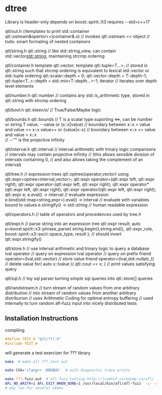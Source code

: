 # dtree

Library is header-only
depends on boost::spirit::X3
requires --std=c++17

qtl/out.h
//templates to print std::container<printable object>
qtl::ostream&opertor<<(container<object>& o) // invokes qtl::ostream << object
// todo: smart formating of nested containers

qtl/string.h
qtl::string // like std::string_view, can contain std::vector<std::string>, maintaining strcmp ordering

qtl/container.h
template<typename T> qtl::vector<T>;
template<typename T...> qtl::tuple<T...>;
// stored in qtl::string such that strcmp ordering is equivalent to lexical std::vector or std::tuple ordering
qtl::scalar::depth = 0;
qtl::vector<T>::depth = T::depth-1;
qtl::tuple<T..>::depth = std::min<T::depth...>-1;
iterator<depth> // iterates over depth level elements

qtl/number.h
qtl::number // contains any std::is_arithmetic type, stored in qtl::string with strcmp ordering

qtl/bool.h
qtl::kleen/*e*/ // True/False/Maybe logic

qtl/bounds.h
qtl::bounds<T> 
// T is a scalar type suporting <=>, can be number or string
T value;
--value or (x::x|value) // boundary between x::x < value and value <= x::x
value++ or (value|x::x) // boundary between x::x <= value and value < x::x  
// --"" is the projective infinity

qtl/interval.h
qtl::interval // interval arithmetic with trinary logic comparisons
// intervals may contain projective infinity
// (this allows sensible division of intervals containing 0,
// and also allows taking the complement of an interval)

qtl/tree.h
// expression trees 
qtl::optree(operator,vector<operands>)
using qtl::expr=optree<interval,vector<interval>>;
qtl::expr operator+(qtl::expr left, qtl::expr right);
qtl::expr operator-(qtl::expr left, qtl::expr right);
qtl::expr operator*(qtl::expr left, qtl::expr right);
qtl::expr operator/(qtl::expr left, qtl::expr right);
qtl::expr e;
e.eval() -> interval // evaluate expression 
e.bind(std::map<string,expr>).eval() -> interval // evaluate with variables bound to values
e.stringify() -> std::string  // human readable expression

qtl/operators.h
// table of operators and precedences used by tree.h

qtl/expr.h
// parse string into an expression tree
qtl::expr result;
auto p=boost:spirit::x3::phrase_parse( string.begin(),string.end(), qtl::expr_rule, boost::spirit::x3::ascii::space_type, result );
// should invert qtl::expr.stringify()


qtl/store.h
// use interval arithmetic and trinary logic to query a database
lval operator[](qtl::expr) // query on expression
lval operator[](std::vector<scalar>) // query on prefix
friend operator=(lval,std::vector<scalar>) // store value
friend operator=(lval,std::nullptr_t) // delete value
for( auto x::lvalue ){ qtl::cout << x; } // print values satisfying query

qtl/sql.h
// toy sql parser turning simple sql queries into qtl::store[] queries

qtl/randstream.h
// turn stream of random values from one arbitrary distribution
// into stream of random values from another arbitrary distriburion
// uses Arithmetic Coding for optimal entropy buffering
// used internally to turn random afl-fuzz input into nicely distributed tests

## Installation Instructions

compiling
```c++
#define TEST_H "qtl/???.h"
#include TEST_H
```
will generate a test exercizer for ??? library

```bash
make  # make all ???.test.out
```

```bash
make CXX='clang++ -DDEBUG'  # with diagnostic trace prints
```

```bash
make ???.fuzz.out  # afl-fuzz testing http://lcamtuf.coredump.cx/afl/
AFL_NO_ARITH=1 AFL_EXIT_WHEN_DONE=1 /usr/local/bin/afl/afl-fuzz  -i- -x fuzz/???.dict -o fuzz/???.out -- ./???.fuzz.out
# may run for several weeks
```

